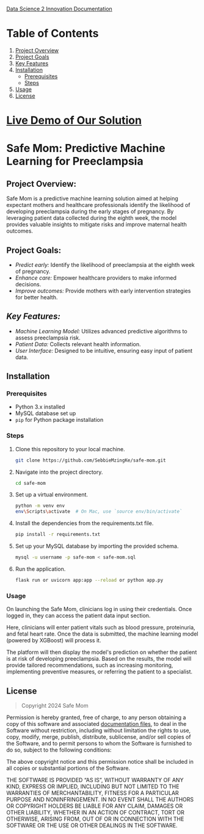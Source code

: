 [Data Science 2 Innovation Documentation](<https://github.com/SebbieMzingKe/Safe-Mom/blob/master/KamiLimu%20Research_%20Preeclampsia%20in%20Pregnant%20Women%20by%20Data%20Science%20Group%202.pdf>)

# Table of Contents

<!-- 1. [Project Overview](<project-overview>)
2. [Project Goals](<project-goals>)
3. [Key Features](<key-features>)
4. [Installation](<installation>)
   - [Prerequisites](<prerequisites>)
   - [Steps](<steps>)
5. [Usage](<usage>)
6. [License](<license>) -->


1. [Project Overview](#project-overview)
2. [Project Goals](#project-goals)
3. [Key Features](#key-features)
4. [Installation](#installation)
   - [Prerequisites](#prerequisites)
   - [Steps](#steps)
5. [Usage](#usage)
6. [License](#license)


# [Live Demo of Our Solution](<[https://www.loom.com/share/90ed393ac43a4bf085f94dd308355164](https://www.loom.com/share/90ed393ac43a4bf085f94dd308355164?sid=f8b7a5cb-2f39-4ede-a0af-b27a8d09c1a7)>)



# Safe Mom: Predictive Machine Learning for Preeclampsia      

## **Project Overview:**  
Safe Mom is a predictive machine learning solution aimed at helping expectant mothers and healthcare professionals identify the likelihood of developing preeclampsia during the early stages of pregnancy. By leveraging patient data collected during the eighth week, the model provides valuable insights to mitigate risks and improve maternal health outcomes.

## **Project Goals:**
- *Predict early:* Identify the likelihood of preeclampsia at the eighth week of pregnancy.
- *Enhance care:* Empower healthcare providers to make informed decisions.
- *Improve outcomes:* Provide mothers with early intervention strategies for better health.

## *Key Features:*  
- *Machine Learning Model:* Utilizes advanced predictive algorithms to assess preeclampsia risk.  
- *Patient Data:*  Collects relevant health information.
- *User Interface:* Designed to be intuitive, ensuring easy input of patient data.

## Installation

### Prerequisites
- Python 3.x installed
- MySQL database set up
- `pip` for Python package installation

### Steps
1. Clone this repository to your local machine.
   ```bash
   git clone https://github.com/SebbieMzingKe/safe-mom.git
2. Navigate into the project directory.
   ```bash
   cd safe-mom
3. Set up a virtual environment.
   ```bash
   python -m venv env
   env\Scripts\activate  # On Mac, use `source env/bin/activate`
4. Install the dependencies from the requirements.txt file.
   ```bash
   pip install -r requirements.txt
5. Set up your MySQL database by importing the provided schema.
   ```bash
   mysql -u username -p safe-mom < safe-mom.sql

6. Run the application.
   ```bash
   flask run or uvicorn app:app --reload or python app.py
### Usage
On launching the Safe Mom, clinicians log in using their credentials. Once logged in, they can access the patient data input section.

Here, clinicians will enter patient vitals such as blood pressure, proteinuria, and fetal heart rate. Once the data is submitted, the machine learning model (powered by XGBoost) will process it.

The platform will then display the model's prediction on whether the patient is at risk of developing preeclampsia. Based on the results, the model will provide tailored recommendations, such as increasing monitoring, implementing preventive measures, or referring the patient to a specialist.  

## License
> Copyright 2024 Safe Mom

Permission is hereby granted, free of charge, to any person obtaining a copy of this software and associated [documentation files](<[Data Science 2 Innovation Documentation](https://github.com/SebbieMzingKe/Safe-Mom/blob/master/KamiLimu%20Research_%20Preeclampsia%20in%20Pregnant%20Women%20by%20Data%20Science%20Group%202.pdf)>), to deal in the Software without restriction, including without limitation the rights to use, copy, modify, merge, publish, distribute, sublicense, and/or sell copies of the Software, and to permit persons to whom the Software is furnished to do so, subject to the following conditions:

The above copyright notice and this permission notice shall be included in all copies or substantial portions of the Software.

THE SOFTWARE IS PROVIDED “AS IS”, WITHOUT WARRANTY OF ANY KIND, EXPRESS OR IMPLIED, INCLUDING BUT NOT LIMITED TO THE WARRANTIES OF MERCHANTABILITY, FITNESS FOR A PARTICULAR PURPOSE AND NONINFRINGEMENT. IN NO EVENT SHALL THE AUTHORS OR COPYRIGHT HOLDERS BE LIABLE FOR ANY CLAIM, DAMAGES OR OTHER LIABILITY, WHETHER IN AN ACTION OF CONTRACT, TORT OR OTHERWISE, ARISING FROM, OUT OF OR IN CONNECTION WITH THE SOFTWARE OR THE USE OR OTHER DEALINGS IN THE SOFTWARE.


